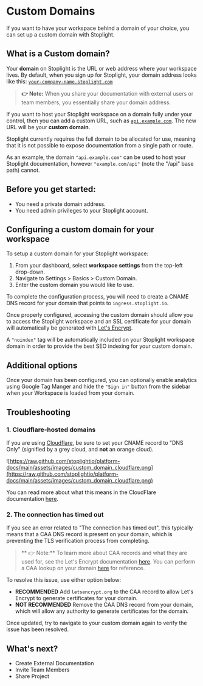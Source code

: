 # Custom Domains

If you want to have your workspace behind a domain of your choice, you can set up a custom domain with Stoplight.

## What is a Custom domain?

Your **domain** on Stoplight is the URL or web address where your workspace lives. By default, when you sign up for Stoplight, your domain address looks like this: [`your-company-name.stoplight.com`](http://your-store-name.myshopify.com/)

> **👉 Note:** When you share your documentation with external users or team members, you essentially share your domain address. 

If you want to host your Stoplight workspace on a domain fully under your control, then you can add a custom URL, such as [`api.example.com`](http://www.example.com/). The new URL will be your **custom domain**. 

Stoplight currently requires the full domain to be allocated for use, meaning that it is not possible to expose documentation from a single path or route.

As an example, the domain `"api.example.com"` can be used to host your Stoplight documentation, however `"example.com/api"` (note the "/api" base path) cannot.

## **Before you get started:**

- You need a private domain address.
- You need admin privileges to your Stoplight account.

## Configuring a custom domain for your workspace

To setup a custom domain for your Stoplight workspace: 

1. From your dashboard, select **workspace settings** from the top-left drop-down. 
2. Navigate to Settings > Basics > Custom Domain. 
3. Enter the custom domain you would like to use.

To complete the configuration process, you will need to create a CNAME DNS record for your domain that points to `ingress.stoplight.io`.

Once properly configured, accessing the custom domain should allow you to access the Stoplight workspace and an SSL certificate for your domain will automatically be generated with [Let's Encrypt](https://letsencrypt.org/).

A `"noindex"` tag will be automatically included on your Stoplight workspace domain in order to provide the best SEO indexing for your custom domain.

## Additional options

Once your domain has been configured, you can optionally enable analytics using Google Tag Manger and hide the `"Sign in"` button from the sidebar when your Workspace is loaded from your domain.

## Troubleshooting

### 1. **Cloudflare-hosted domains**

If you are using [Cloudflare](https://cloudflare.com/), be sure to set your CNAME record to "DNS Only" (signified by a grey cloud, and **not** an orange cloud).

![https://raw.github.com/stoplightio/platform-docs/main/assets/images/custom_domain_cloudflare.png](https://raw.github.com/stoplightio/platform-docs/main/assets/images/custom_domain_cloudflare.png)

You can read more about what this means in the CloudFlare documentation [here](https://support.cloudflare.com/hc/en-us/articles/200169626-What-subdomains-are-appropriate-for-orange-gray-clouds-).

### 2. **The connection has timed out**

If you see an error related to "The connection has timed out", this typically means that a CAA DNS record is present on your domain, which is preventing the TLS verification process from completing.

> ** 👉 Note:** To learn more about CAA records and what they are used for, see the Let's Encrypt documentation [here](https://letsencrypt.org/docs/caa/). You can perform a CAA lookup on your domain [here](https://dnslookup.online/caa.html) for reference.

To resolve this issue, use either option below:

- **RECOMMENDED** Add `letsencrypt.org` to the CAA record to allow Let's Encrypt to generate certificates for your domain.
- **NOT RECOMMENDED** Remove the CAA DNS record from your domain, which will allow any authority to generate certificates for the domain.

Once updated, try to navigate to your custom domain again to verify the issue has been resolved.

## What's next?

- Create External Documentation
- Invite Team Members
- Share Project

